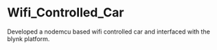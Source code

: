 # Wifi_Controlled_Car
Developed a nodemcu based wifi controlled car and interfaced with the blynk platform.
